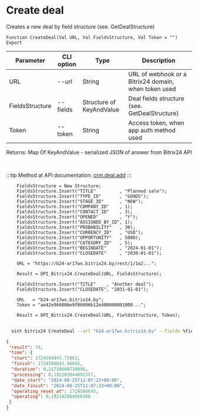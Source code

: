 ﻿---
sidebar_position: 1
---

# Create deal
 Creates a new deal by field structure (see. GetDealStructure)



`Function CreateDeal(Val URL, Val FieldsStructure, Val Token = "") Export`

  | Parameter | CLI option | Type | Description |
  |-|-|-|-|
  | URL | --url | String | URL of webhook or a Bitrix24 domain, when token used |
  | FieldsStructure | --fields | Structure of KeyAndValue | Deal fields structure (see. GetDealStructure) |
  | Token | --token | String | Access token, when app auth method used |

  
  Returns:  Map Of KeyAndValue - serialized JSON of answer from Bitrix24 API

<br/>

:::tip
Method at API documentation: [crm.deal.add](https://dev.1c-bitrix.ru/rest_help/crm/cdeals/crm_deal_add.php)
:::
<br/>


```bsl title="Code example"
    FieldsStructure = New Structure;
    FieldsStructure.Insert("TITLE"         , "Planned sale");
    FieldsStructure.Insert("TYPE_ID"       , "GOODS");
    FieldsStructure.Insert("STAGE_ID"      , "NEW");
    FieldsStructure.Insert("COMPANY_ID"    , 1);
    FieldsStructure.Insert("CONTACT_ID"    , 3);
    FieldsStructure.Insert("OPENED"        , "Y");
    FieldsStructure.Insert("ASSIGNED_BY_ID", 1);
    FieldsStructure.Insert("PROBABILITY"   , 30);
    FieldsStructure.Insert("CURRENCY_ID"   , "USD");
    FieldsStructure.Insert("OPPORTUNITY"   , 5000);
    FieldsStructure.Insert("CATEGORY_ID"   , 5);
    FieldsStructure.Insert("BEGINDATE"     , "2024-01-01");
    FieldsStructure.Insert("CLOSEDATE"     , "2030-01-01");

    URL = "https://b24-ar17wx.bitrix24.by/rest/1/1o2...";

    Result = OPI_Bitrix24.CreateDeal(URL, FieldsStructure);

    FieldsStructure.Insert("TITLE"    , "Another deal");
    FieldsStructure.Insert("CLOSEDATE", "2031-01-01");

    URL   = "b24-ar17wx.bitrix24.by";
    Token = "ae42e966006e9f06006b12e400000001000...";

    Result = OPI_Bitrix24.CreateDeal(URL, FieldsStructure, Token);
```



```sh title="CLI command example"
    
  oint bitrix24 CreateDeal --url "b24-ar17wx.bitrix24.by" --fields %fields% --token "6476c766006e9f06006b12e400000001000..."

```

```json title="Result"
{
 "result": 74,
 "time": {
  "start": 1724584043.72863,
  "finish": 1724584043.94602,
  "duration": 0.21738600730896,
  "processing": 0.192203044891357,
  "date_start": "2024-08-25T11:07:23+00:00",
  "date_finish": "2024-08-25T11:07:23+00:00",
  "operating_reset_at": 1724584643,
  "operating": 0.192182064056396
 }
}
```

